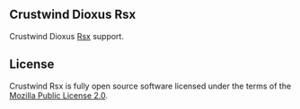 ## Crustwind Dioxus Rsx

Crustwind Dioxus [Rsx](https://github.com/DioxusLabs/dioxus/tree/main/packages/rsx) support.

## License 

Crustwind Rsx is fully open source software licensed under the terms of the [Mozilla Public License 2.0](LICENSE).
